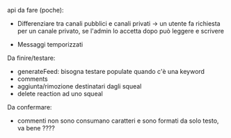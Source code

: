 api da fare (poche):

- Differenziare tra canali pubblici e canali privati -> un utente fa richiesta per un canale privato, se l'admin lo accetta dopo può leggere e scrivere

- Messaggi temporizzati

Da finire/testare:

- generateFeed: bisogna testare populate quando c'è una keyword
- comments
- aggiunta/rimozione destinatari dagli squeal
- delete reaction ad uno squeal

Da confermare:

- commenti non sono consumano caratteri e sono formati da solo testo, va bene ????
